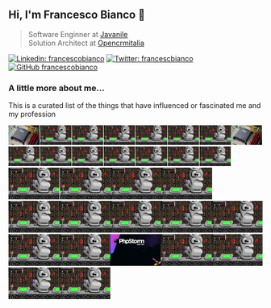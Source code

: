 ## Hi, I'm Francesco Bianco 🍃

> Software Enginner at <a href="https://www.javanile.org">Javanile</a>  
> Solution Architect at <a href="https://www.opencrmitalia.com">Opencrmitalia</a>

[![Linkedin: francescobianco](https://img.shields.io/badge/-Francesco%20Bianco-blue?style=flat-square&logo=Linkedin&logoColor=white&link=https://www.linkedin.com/in/bianco1981/)](https://www.linkedin.com/in/bianco1981/)
[![Twitter: francescbianco](https://img.shields.io/twitter/follow/francescobianco?style=social)](https://twitter.com/francescobianco)
[![GitHub francescobianco](https://img.shields.io/github/followers/francescobianco?label=follow&style=social)](https://github.com/francescobianco)

### A little more about me...

This is a curated list of the things that have influenced or fascinated me and my profession

<div><kbd><a href="#noclick"><img 
src="pics/row1/1.png" width="12.325%" title="Year 1995: My first PC" /><img src="pics/blank.png" width="0.2%" /><img
src="pics/row1/2.png" width="12.325%" title="Year 1995: The game with which I spent the afternoons" /><img src="pics/blank.png" width="0.2%" /><img
src="pics/row1/3.png" width="12.325%" title="Year 1995: The game with which I spent the afternoons" /><img src="pics/blank.png" width="0.2%" /><img
src="pics/row1/5.png" width="12.325%" title="Year 1995: My first PC" /><img src="pics/blank.png" width="0.2%" /><img
src="pics/row1/6.png" width="12.325%" title="Year 1996: My first PC" /><img src="pics/blank.png" width="0.2%" /><img
src="pics/row1/7.png" width="12.325%" title="Year 1995: My first PC" /><img src="pics/blank.png" width="0.2%" /><img
src="pics/row1/8.png" width="12.325%" title="Year 1995: My first PC" /><img
src="pics/row1/1.png" width="12.325%" title="Year 1995: My first PC" /><img src="pics/blank.png" width="0.2%" /><img
src="pics/row1/2.png" width="12.325%" title="Year 1995: The game with which I spent the afternoons" /><img src="pics/blank.png" width="0.2%" /><img
src="pics/row1/3.png" width="12.325%" title="Year 1995: The game with which I spent the afternoons" /><img src="pics/blank.png" width="0.2%" /><img
src="pics/row1/4.png" width="12.325%" title="Year 1996: My first PC" /><img src="pics/blank.png" width="0.2%" /><img
src="pics/row1/5.png" width="12.325%" title="Year 1995: My first PC" /><img src="pics/blank.png" width="0.2%" /><img
src="pics/row1/6.png" width="12.325%" title="Year 1996: My first PC" /><img src="pics/blank.png" width="0.2%" /><img
src="pics/row1/7.png" width="12.325%" title="Year 1995: My first PC" /><img src="pics/blank.png" width="0.2%" /><img
src="pics/row1/8.png" width="12.325%" title="Year 1995: My first PC" /><img src="pics/blank.png" width="0.2%" /><img
title="Year 1996: My first PC" src="pictures/keen4.png" width="20%" /><img src="pics/blank.png" width="0.2%" /><img
title="Year 1995: My first PC" src="pictures/keen4.png" width="20%" /><img 
title="Year 1996: My first PC" src="pictures/keen4.png" width="20%" /><img 
title="Year 1995: My first PC" src="pictures/keen4.png" width="20%" /><img 
title="Year 1996: My first PC" src="pictures/keen4.png" width="20%" /><img 
title="Year 1995: My first PC" src="pictures/keen4.png" width="20%" /><img 
title="Year 1996: My first PC" src="pictures/keen4.png" width="20%" /><img 
title="Year 1995: My first PC" src="pictures/keen4.png" width="20%" /><img 
title="Year 1996: My first PC" src="pictures/keen4.png" width="20%" /><img 
title="Year 1995: My first PC" src="pictures/keen4.png" width="20%" /><img 
title="Year 1996: My first PC" src="pictures/keen4.png" width="20%" /><img 
title="Year 2016: Switched to PhpStorm" src="pictures/phpstorm.png" width="20%" /><img 
title="Year 2017: My first PC" src="pictures/keen4.png" width="20%" /><img 
title="Year 2018: My first PC" src="pictures/keen4.png" width="20%" /><img 
title="Year 2019: My first PC" src="pictures/keen4.png" width="20%" /><img 
title="Year 2020: My first PC" src="pictures/keen4.png" width="20%" /></a></kbd></div>
